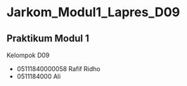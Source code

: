 # Jarkom_Modul1_Lapres_D09

## Praktikum Modul 1
Kelompok D09
- 05111840000058 Rafif Ridho
- 0511184000     Ali

<br>
